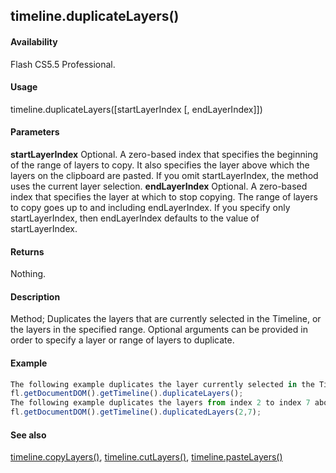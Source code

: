 ## timeline.duplicateLayers()

#### Availability

Flash CS5.5 Professional.

#### Usage

timeline.duplicateLayers(\[startLayerIndex \[, endLayerIndex\]\])

#### Parameters

**startLayerIndex** Optional. A zero-based index that specifies the beginning of the range of layers to copy. It also specifies the layer above which the layers on the clipboard are pasted. If you omit startLayerIndex, the method uses the current layer selection.
**endLayerIndex** Optional. A zero-based index that specifies the layer at which to stop copying. The range of layers to copy goes up to and including endLayerIndex. If you specify only startLayerIndex, then endLayerIndex defaults to the value of startLayerIndex.

#### Returns

Nothing.

#### Description

Method; Duplicates the layers that are currently selected in the Timeline, or the layers in the specified range. Optional arguments can be provided in order to specify a layer or range of layers to duplicate.

#### Example

```javascript
The following example duplicates the layer currently selected in the Timeline:
fl.getDocumentDOM().getTimeline().duplicateLayers();
The following example duplicates the layers from index 2 to index 7 above layer index 2:
fl.getDocumentDOM().getTimeline().duplicatedLayers(2,7);

```
#### See also

[timeline.copyLayers()](#!AdobeDocs/developers-animatesdk-docs/master/Timeline_object/timelin7.md), [timeline.cutLayers()](#!AdobeDocs/developers-animatesdk-docs/master/Timeline_object/timeli15.md), [timeline.pasteLayers()](#!AdobeDocs/developers-animatesdk-docs/master/Timeline_object/timeli35.md)

